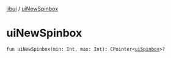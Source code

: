 [libui](README.md) / [uiNewSpinbox](ui-new-spinbox.md)

# uiNewSpinbox

`fun uiNewSpinbox(min: Int, max: Int): CPointer<`[`uiSpinbox`](ui-spinbox.md)`>?`
